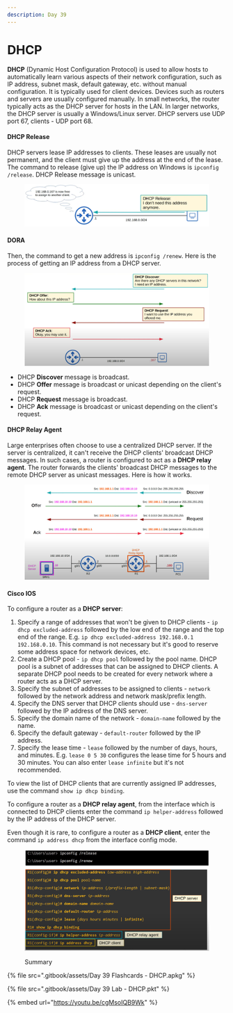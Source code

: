```yaml
---
description: Day 39
---
```


# DHCP

**DHCP** (Dynamic Host Configuration Protocol) is used to allow hosts to automatically learn various aspects of their network configuration, such as IP address, subnet mask, default gateway, etc. without manual configuration. It is typically used for client devices. Devices such as routers and servers are usually configured manually. In small networks, the router typically acts as the DHCP server for hosts in the LAN. In larger networks, the DHCP server is usually a Windows/Linux server. DHCP servers use UDP port 67, clients - UDP port 68.

#### DHCP Release

DHCP servers lease IP addresses to clients. These leases are usually not permanent, and the client must give up the address at the end of the lease. The command to release (give up) the IP address on Windows is `ipconfig /release`. DHCP Release message is unicast.

<figure><img src=".gitbook/assets/image (2) (1) (1) (1) (1) (1) (1) (1) (1) (1) (1) (1) (1).png" alt="dhcp release demo" width="563"><figcaption></figcaption></figure>

#### DORA

Then, the command to get a new address is `ipconfig /renew`. Here is the process of getting an IP address from a DHCP server.

<figure><img src=".gitbook/assets/image (1) (1) (1) (1) (1) (1) (1) (1) (1) (1) (1) (1) (1) (1) (1) (1).png" alt="getting an ip address from dhcp" width="563"><figcaption></figcaption></figure>

* DHCP **Discover** message is broadcast.&#x20;
* DHCP **Offer** message is broadcast or unicast depending on the client's request.&#x20;
* DHCP **Request** message is broadcast.
* DHCP **Ack** message is broadcast or unicast depending on the client's request.&#x20;

#### DHCP Relay Agent

Large enterprises often choose to use a centralized DHCP server. If the server is centralized, it can't receive the DHCP clients' broadcast DHCP messages. In such cases, a router is configured to act as a **DHCP relay agent**. The router forwards the clients' broadcast DHCP messages to the remote DHCP server as unicast messages. Here is how it works.

<figure><img src=".gitbook/assets/image (2) (1) (1) (1) (1) (1) (1) (1) (1) (1) (1) (1) (1) (1).png" alt="dhcp relay agent demo" width="563"><figcaption></figcaption></figure>

#### Cisco IOS

To configure a router as a **DHCP server**:

1. Specify a range of addresses that won't be given to DHCP clients - `ip dhcp excluded-address` followed by the low end of the range and the top end of the range. E.g. `ip dhcp excluded-address 192.168.0.1 192.168.0.10`. This command is not necessary but it's good to reserve some address space for network devices, etc.
2. Create a DHCP pool - `ip dhcp pool` followed by the pool name. DHCP pool is a subnet of addresses that can be assigned to DHCP clients. A separate DHCP pool needs to be created for every network where a router acts as a DHCP server.&#x20;
3. Specify the subnet of addresses to be assigned to clients - `network` followed by the network address and network mask/prefix length.
4. Specify the DNS server that DHCP clients should use - `dns-server` followed by the IP address of the DNS server.
5. Specify the domain name of the network - `domain-name` followed by the name.
6. Specify the default gateway - `default-router` followed by the IP address.
7. Specify the lease time - `lease` followed by the number of days, hours, and minutes. E.g. `lease 0 5 30` configures the lease time for 5 hours and 30 minutes. You can also enter `lease infinite` but it's not recommended.

To view the list of DHCP clients that are currently assigned IP addresses, use the command `show ip dhcp binding`.

To configure a router as a **DHCP relay agent**, from the interface which is connected to DHCP clients enter the command `ip helper-address` followed by the IP address of the DHCP server.

Even though it is rare, to configure a router as a **DHCP client**, enter the command `ip address dhcp` from the interface config mode.

<figure><img src=".gitbook/assets/image (3) (1) (1) (1) (1) (1) (1) (1) (1) (1).png" alt="summary" width="563"><figcaption><p>Summary</p></figcaption></figure>

{% file src=".gitbook/assets/Day 39 Flashcards - DHCP.apkg" %}

{% file src=".gitbook/assets/Day 39 Lab - DHCP.pkt" %}

{% embed url="https://youtu.be/cgMsoIQB9Wk" %}
